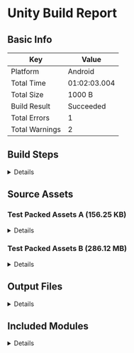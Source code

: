 # Unity Build Report
## Basic Info
| Key | Value |
| --- | --- |
| Platform | Android |
| Total Time | 01:02:03.004|
| Total Size | 1000 B |
| Build Result | Succeeded |
| Total Errors | 1 |
| Total Warnings | 2 |
## Build Steps
<details><summary>Details</summary>

### Test Build Step1 (01:20:03.444)
- **Test Build Step2** (00:01:02.003)
  - :information_source: This is Test Step2 Log
- **Test Build Step3** (00:02:03.123)
  - :warning: This is Test Step3 Warning 1
  - :warning: This is Test Step3 Warning 2
- **Test Build Step4** (00:30:10.111)
</details>

## Source Assets
### Test Packed Assets A (156.25 KB)
<details><summary>Details</summary>

| File | Size |
| --- | --- |
| Packed Asset A-1 | 146.48 KB |
| Packed Asset A-2 | 9.77 KB |
</details>

### Test Packed Assets B (286.12 MB)
<details><summary>Details</summary>

| File | Size |
| --- | --- |
| Packed Asset B-2 | 286.10 MB |
| Packed Asset B-1 | 19.53 KB |
| Packed Asset B-3 | 250 B |
</details>

## Output Files
<details><summary>Details</summary>

| File | Size |
| --- | --- |
| TestBuildFile1 | 100 B |
| TestBuildFile2 | 1.95 KB |
| TestBuildFile3 | 29.30 KB |
</details>

## Included Modules
<details><summary>Details</summary>

- **AndroidJNI Module**
- **Animation Module**
   - Animator
   - AnimatorController
   - AnimatorOverrideController
- **Audio Module**
   - AudioBehaviour
     - Assets/Scenes/SampleScene.unity
   - AudioClip
   - AudioListener
     - Assets/Scenes/SampleScene.unity
</details>

